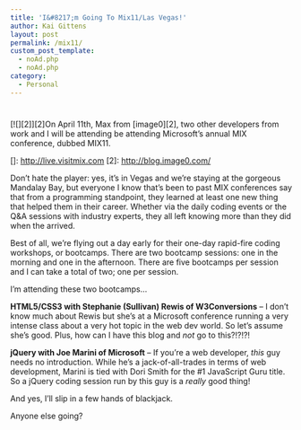 ```yaml
---
title: 'I&#8217;m Going To Mix11/Las Vegas!'
author: Kai Gittens
layout: post
permalink: /mix11/
custom_post_template:
  - noAd.php
  - noAd.php
category:
  - Personal
---
```

# 

[![][2]][2]On April 11th, Max from [image0][2], two other developers from work and I will be attending be attending Microsoft’s annual MIX conference, dubbed MIX11. 

 []: http://live.visitmix.com
 [2]: http://blog.image0.com/

Don’t hate the player: yes, it’s in Vegas and we’re staying at the gorgeous Mandalay Bay, but everyone I know that’s been to past MIX conferences say that from a programming standpoint, they learned at least one new thing that helped them in their career. Whether via the daily coding events or the Q&A sessions with industry experts, they all left knowing more than they did when the arrived.

Best of all, we’re flying out a day early for their one-day rapid-fire coding workshops, or bootcamps. There are two bootcamp sessions: one in the morning and one in the afternoon. There are five bootcamps per session and I can take a total of two; one per session.

I’m attending these two bootcamps…

**HTML5/CSS3 with Stephanie (Sullivan) Rewis of W3Conversions** – I don’t know much about Rewis but she’s at a Microsoft conference running a very intense class about a very hot topic in the web dev world. So let’s assume she’s good. Plus, how can I have this blog and *not* go to this?!?!?!

**jQuery with Joe Marini of Microsoft** – If you’re a web developer, *this* guy needs no introduction. While he’s a jack-of-all-trades in terms of web development, Marini is tied with Dori Smith for the #1 JavaScript Guru title. So a jQuery coding session run by this guy is a *really* good thing! 

And yes, I’ll slip in a few hands of blackjack.

Anyone else going?